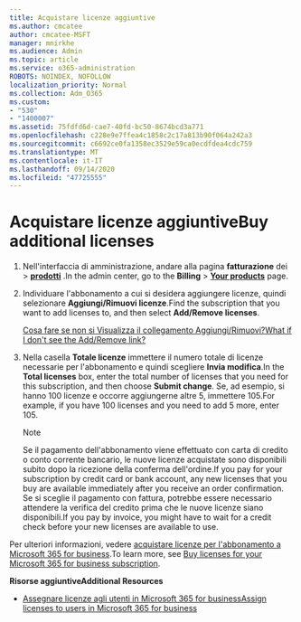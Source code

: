 ```yaml
---
title: Acquistare licenze aggiuntive
ms.author: cmcatee
author: cmcatee-MSFT
manager: mnirkhe
ms.audience: Admin
ms.topic: article
ms.service: o365-administration
ROBOTS: NOINDEX, NOFOLLOW
localization_priority: Normal
ms.collection: Adm_O365
ms.custom:
- "530"
- "1400007"
ms.assetid: 75fdfd6d-cae7-40fd-bc50-8674bcd3a771
ms.openlocfilehash: c228e9e7ffea4c1858c2c17a813b90f064a242a3
ms.sourcegitcommit: c6692ce0fa1358ec3529e59ca0ecdfdea4cdc759
ms.translationtype: MT
ms.contentlocale: it-IT
ms.lasthandoff: 09/14/2020
ms.locfileid: "47725555"
---
```

# <a name="buy-additional-licenses"></a><span data-ttu-id="392fe-102">Acquistare licenze aggiuntive</span><span class="sxs-lookup"><span data-stu-id="392fe-102">Buy additional licenses</span></span>

1. <span data-ttu-id="392fe-103">Nell'interfaccia di amministrazione, andare alla pagina **fatturazione** dei \> **[prodotti](https://go.microsoft.com/fwlink/p/?linkid=842054)** .</span><span class="sxs-lookup"><span data-stu-id="392fe-103">In the admin center, go to the **Billing** \> **[Your products](https://go.microsoft.com/fwlink/p/?linkid=842054)** page.</span></span>

2. <span data-ttu-id="392fe-104">Individuare l'abbonamento a cui si desidera aggiungere licenze, quindi selezionare **Aggiungi/Rimuovi licenze**.</span><span class="sxs-lookup"><span data-stu-id="392fe-104">Find the subscription that you want to add licenses to, and then select **Add/Remove licenses**.</span></span>

    [<span data-ttu-id="392fe-105">Cosa fare se non si Visualizza il collegamento Aggiungi/Rimuovi?</span><span class="sxs-lookup"><span data-stu-id="392fe-105">What if I don't see the Add/Remove link?</span></span>](https://docs.microsoft.com/microsoft-365/commerce/licenses/buy-licenses)

3. <span data-ttu-id="392fe-106">Nella casella **Totale licenze** immettere il numero totale di licenze necessarie per l'abbonamento e quindi scegliere **Invia modifica**.</span><span class="sxs-lookup"><span data-stu-id="392fe-106">In the **Total licenses** box, enter the total number of licenses that you need for this subscription, and then choose **Submit change**.</span></span> <span data-ttu-id="392fe-107">Se, ad esempio, si hanno 100 licenze e occorre aggiungerne altre 5, immettere 105.</span><span class="sxs-lookup"><span data-stu-id="392fe-107">For example, if you have 100 licenses and you need to add 5 more, enter 105.</span></span>

    > [!NOTE]
    > <span data-ttu-id="392fe-108">Se il pagamento dell'abbonamento viene effettuato con carta di credito o conto corrente bancario, le nuove licenze acquistate sono disponibili subito dopo la ricezione della conferma dell'ordine.</span><span class="sxs-lookup"><span data-stu-id="392fe-108">If you pay for your subscription by credit card or bank account, any new licenses that you buy are available immediately after you receive an order confirmation.</span></span> <span data-ttu-id="392fe-109">Se si sceglie il pagamento con fattura, potrebbe essere necessario attendere la verifica del credito prima che le nuove licenze siano disponibili.</span><span class="sxs-lookup"><span data-stu-id="392fe-109">If you pay by invoice, you might have to wait for a credit check before your new licenses are available to use.</span></span>

<span data-ttu-id="392fe-110">Per ulteriori informazioni, vedere [acquistare licenze per l'abbonamento a Microsoft 365 for business](https://docs.microsoft.com/microsoft-365/commerce/licenses/buy-licenses).</span><span class="sxs-lookup"><span data-stu-id="392fe-110">To learn more, see [Buy licenses for your Microsoft 365 for business subscription](https://docs.microsoft.com/microsoft-365/commerce/licenses/buy-licenses).</span></span>  

<span data-ttu-id="392fe-111">**Risorse aggiuntive**</span><span class="sxs-lookup"><span data-stu-id="392fe-111">**Additional Resources**</span></span>

- [<span data-ttu-id="392fe-112">Assegnare licenze agli utenti in Microsoft 365 for business</span><span class="sxs-lookup"><span data-stu-id="392fe-112">Assign licenses to users in Microsoft 365 for business</span></span>](https://docs.microsoft.com/microsoft-365/admin/add-users/add-users)